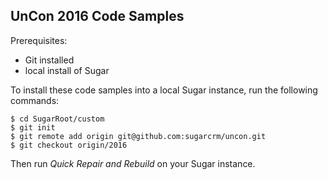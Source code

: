 UnCon 2016 Code Samples
----------------------

Prerequisites: 
- Git installed
- local install of Sugar

To install these code samples into a local Sugar instance, run the following commands:

    $ cd SugarRoot/custom
    $ git init
    $ git remote add origin git@github.com:sugarcrm/uncon.git
    $ git checkout origin/2016

Then run *Quick Repair and Rebuild* on your Sugar instance.



